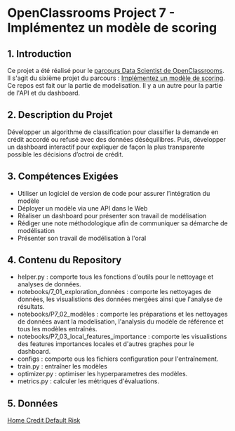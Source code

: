 # OpenClassrooms Project 7 - Implémentez un modèle de scoring

## 1. Introduction
Ce projet a été réalisé pour le [parcours Data Scientist de OpenClassrooms](https://openclassrooms.com/fr/paths/164-data-scientist). <br>
Il s'agit du sixième projet du parcours : [Implémentez un modèle de scoring](https://openclassrooms.com/fr/paths/164/projects/632/assignment).
Ce repos est fait our la partie de modelisation. Il y a un autre pour la partie de l'API et du dashboard.

## 2. Description du Projet
Développer un algorithme de classification pour classifier la demande en crédit accordé ou refusé avec des données déséquilibres. Puis, développer un dashboard interactif pour expliquer de façon la plus transparente possible les décisions d’octroi de crédit.

## 3. Compétences Exigées
- Utiliser un logiciel de version de code pour assurer l’intégration du modèle
- Déployer un modèle via une API dans le Web
- Réaliser un dashboard pour présenter son travail de modélisation
- Rédiger une note méthodologique afin de communiquer sa démarche de modélisation
- Présenter son travail de modélisation à l'oral

## 4. Contenu du Repository
- helper.py : comporte tous les fonctions d'outils pour le nettoyage et analyses de données.
- notebooks/7_01_exploration_données : comporte les nettoyages de données, les visualistions des données mergées ainsi que l'analyse de résultats.
- notebooks/P7_02_modèles : comporte les préparations et les nettoyages de données avant la modelisation, l'analysis du modèle de référence et tous les modèles entraînés.
- notebooks/P7_03_local_features_importance : comporte les visualistions des features importances locales et d'autres graphes pour le dashboard.
- configs : comporte ous les fichiers configuration pour l'entraînement.
- train.py : entraîner les modèles
- optimizer.py : optimiser les hyperparametres des modèles.
- metrics.py : calculer les métriques d'évaluations.

## 5. Données
[Home Credit Default Risk](https://www.kaggle.com/c/home-credit-default-risk/data)